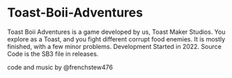 # Toast-Boii-Adventures
Toast Boii Adventures is a game developed by us, Toast Maker Studios.
You explore as a Toast, and you fight different corrupt food enemies.
It is mostly finished, with a few minor problems.
Development Started in 2022.
Source Code is the SB3 file in releases.

code and music by @frenchstew476
